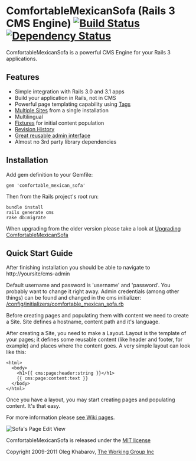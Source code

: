# ComfortableMexicanSofa (Rails 3 CMS Engine) [![Build Status](https://secure.travis-ci.org/twg/comfortable-mexican-sofa.png)](http://travis-ci.org/twg/comfortable-mexican-sofa) [![Dependency Status](https://gemnasium.com/twg/comfortable-mexican-sofa.png)](https://gemnasium.com/twg/comfortable-mexican-sofa)

ComfortableMexicanSofa is a powerful CMS Engine for your Rails 3 applications.

Features
--------
* Simple integration with Rails 3.0 and 3.1 apps
* Build your application in Rails, not in CMS
* Powerful page templating capability using [Tags](https://github.com/twg/comfortable-mexican-sofa/wiki/Tags)
* [Multiple Sites](https://github.com/twg/comfortable-mexican-sofa/wiki/Sites) from a single installation
* Multilingual
* [Fixtures](https://github.com/twg/comfortable-mexican-sofa/wiki/Working-with-CMS-fixtures) for initial content population
* [Revision History](https://github.com/twg/comfortable-mexican-sofa/wiki/Revisions)
* [Great reusable admin interface](https://github.com/twg/comfortable-mexican-sofa/wiki/Reusing-sofa%27s-admin-area)
* Almost no 3rd party library dependencies

Installation
------------
Add gem definition to your Gemfile:
    
    gem 'comfortable_mexican_sofa'
    
Then from the Rails project's root run:
    
    bundle install
    rails generate cms
    rake db:migrate
    
When upgrading from the older version please take a look at [Upgrading ComfortableMexicanSofa](https://github.com/twg/comfortable-mexican-sofa/wiki/Upgrading-ComfortableMexicanSofa)
    
Quick Start Guide
-----------------
After finishing installation you should be able to navigate to http://yoursite/cms-admin

Default username and password is 'username' and 'password'. You probably want to change it right away. Admin credentials (among other things) can be found and changed in the cms initializer: [/config/initializers/comfortable\_mexican\_sofa.rb](https://github.com/twg/comfortable-mexican-sofa/blob/master/config/initializers/comfortable_mexican_sofa.rb)

Before creating pages and populating them with content we need to create a Site. Site defines a hostname, content path and it's language.

After creating a Site, you need to make a Layout. Layout is the template of your pages; it defines some reusable content (like header and footer, for example) and places where the content goes. A very simple layout can look like this:
    
    <html>
      <body>
        <h1>{{ cms:page:header:string }}</h1>
        {{ cms:page:content:text }}
      </body>
    </html>

Once you have a layout, you may start creating pages and populating content. It's that easy.

For more information please [see Wiki pages](https://github.com/twg/comfortable-mexican-sofa/wiki).

![Sofa's Page Edit View](https://github.com/twg/comfortable-mexican-sofa/raw/master/doc/preview.png)

ComfortableMexicanSofa is released under the [MIT license](https://github.com/twg/comfortable-mexican-sofa/raw/master/LICENSE) 

Copyright 2009-2011 Oleg Khabarov, [The Working Group Inc](http://www.twg.ca)